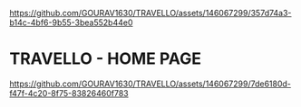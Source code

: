 
https://github.com/GOURAV1630/TRAVELLO/assets/146067299/357d74a3-b14c-4bf6-9b55-3bea552b44e0

# TRAVELLO - HOME PAGE
https://github.com/GOURAV1630/TRAVELLO/assets/146067299/7de6180d-f47f-4c20-8f75-83826460f783
